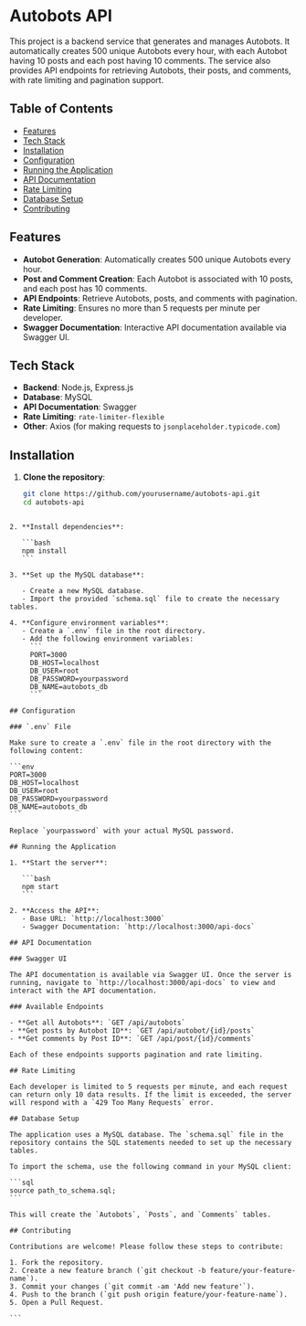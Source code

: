 # Autobots API

This project is a backend service that generates and manages Autobots. It automatically creates 500 unique Autobots every hour, with each Autobot having 10 posts and each post having 10 comments. The service also provides API endpoints for retrieving Autobots, their posts, and comments, with rate limiting and pagination support.

## Table of Contents

- [Features](#features)
- [Tech Stack](#tech-stack)
- [Installation](#installation)
- [Configuration](#configuration)
- [Running the Application](#running-the-application)
- [API Documentation](#api-documentation)
- [Rate Limiting](#rate-limiting)
- [Database Setup](#database-setup)
- [Contributing](#contributing)

## Features

- **Autobot Generation**: Automatically creates 500 unique Autobots every hour.
- **Post and Comment Creation**: Each Autobot is associated with 10 posts, and each post has 10 comments.
- **API Endpoints**: Retrieve Autobots, posts, and comments with pagination.
- **Rate Limiting**: Ensures no more than 5 requests per minute per developer.
- **Swagger Documentation**: Interactive API documentation available via Swagger UI.

## Tech Stack

- **Backend**: Node.js, Express.js
- **Database**: MySQL
- **API Documentation**: Swagger
- **Rate Limiting**: `rate-limiter-flexible`
- **Other**: Axios (for making requests to `jsonplaceholder.typicode.com`)

## Installation

1. **Clone the repository**:
   ```bash
   git clone https://github.com/yourusername/autobots-api.git
   cd autobots-api
   ```

````

2. **Install dependencies**:

   ```bash
   npm install
   ```

3. **Set up the MySQL database**:

   - Create a new MySQL database.
   - Import the provided `schema.sql` file to create the necessary tables.

4. **Configure environment variables**:
   - Create a `.env` file in the root directory.
   - Add the following environment variables:
     ```
     PORT=3000
     DB_HOST=localhost
     DB_USER=root
     DB_PASSWORD=yourpassword
     DB_NAME=autobots_db
     ```

## Configuration

### `.env` File

Make sure to create a `.env` file in the root directory with the following content:

```env
PORT=3000
DB_HOST=localhost
DB_USER=root
DB_PASSWORD=yourpassword
DB_NAME=autobots_db
```

Replace `yourpassword` with your actual MySQL password.

## Running the Application

1. **Start the server**:

   ```bash
   npm start
   ```

2. **Access the API**:
   - Base URL: `http://localhost:3000`
   - Swagger Documentation: `http://localhost:3000/api-docs`

## API Documentation

### Swagger UI

The API documentation is available via Swagger UI. Once the server is running, navigate to `http://localhost:3000/api-docs` to view and interact with the API documentation.

### Available Endpoints

- **Get all Autobots**: `GET /api/autobots`
- **Get posts by Autobot ID**: `GET /api/autobot/{id}/posts`
- **Get comments by Post ID**: `GET /api/post/{id}/comments`

Each of these endpoints supports pagination and rate limiting.

## Rate Limiting

Each developer is limited to 5 requests per minute, and each request can return only 10 data results. If the limit is exceeded, the server will respond with a `429 Too Many Requests` error.

## Database Setup

The application uses a MySQL database. The `schema.sql` file in the repository contains the SQL statements needed to set up the necessary tables.

To import the schema, use the following command in your MySQL client:

```sql
source path_to_schema.sql;
```

This will create the `Autobots`, `Posts`, and `Comments` tables.

## Contributing

Contributions are welcome! Please follow these steps to contribute:

1. Fork the repository.
2. Create a new feature branch (`git checkout -b feature/your-feature-name`).
3. Commit your changes (`git commit -am 'Add new feature'`).
4. Push to the branch (`git push origin feature/your-feature-name`).
5. Open a Pull Request.

```
````
